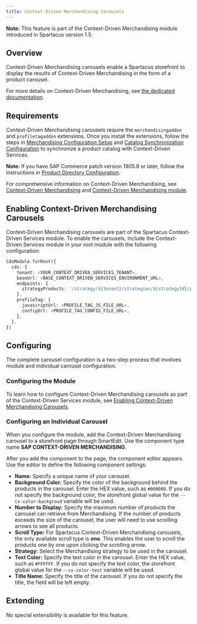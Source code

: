```yaml
---
title: Context-Driven Merchandising Carousels
---
```


**Note:** This feature is part of the Context-Driven Merchandising module introduced in Spartacus version 1.5.

## Overview

Context-Driven Merchandising carousels enable a Spartacus storefront to display the results of Context-Driven Merchandising in the form of a product carousel.

For more details on Context-Driven Merchandising, see [the dedicated documentation](https://help.sap.com/viewer/26c27f420a2946e19aaf1518849f932d/SHIP/en-US/fda52c18718648dcbd57515e7c6fefaf.html).

## Requirements

Context-Driven Merchandising carousels require the `merchandisingaddon` and `profiletagaddon` extensions. Once you install the extensions, follow the steps in [Merchandising Configuration Setup](https://help.sap.com/viewer/50c996852b32456c96d3161a95544cdb/latest/en-US/57bd76612cea4fddb2d62d2b29d0effb.html#loio57bd76612cea4fddb2d62d2b29d0effb) and [Catalog Synchronization Configuration](https://help.sap.com/viewer/50c996852b32456c96d3161a95544cdb/latest/en-US/a13f4af6daa24d66b4c9a2b0e5544160.html#loioa13f4af6daa24d66b4c9a2b0e5544160) to synchronize a product catalog with Context-Driven Services. 

**Note:** If you have SAP Commerce patch version 1905.8 or later, follow the instructions in [Product Directory Configuration](https://help.sap.com/viewer/50c996852b32456c96d3161a95544cdb/latest/en-US/a13f4af6daa24d66b4c9a2b0e5544160.html#loio6f59fb60a3fd43f89c08e8ba28b9e2a2).

For comprehensive information on Context-Driven Merchandising, see [Context-Driven Merchandising](https://help.sap.com/viewer/26c27f420a2946e19aaf1518849f932d/SHIP/en-US/fda52c18718648dcbd57515e7c6fefaf.html) and [Context-Driven Merchandising module](https://help.sap.com/viewer/50c996852b32456c96d3161a95544cdb/latest/en-US/3bf7fa520667450499d3e04560659568.html).

## Enabling Context-Driven Merchandising Carousels

Context-Driven Merchandising carousels are part of the Spartacus Context-Driven Services module. To enable the carousels, include the Context-Driven Services module in your root module with the following configuration:
```ts
CdsModule.forRoot({
  cds: {
    tenant: <YOUR_CONTEXT_DRIVEN_SERVICES_TENANT>,
    baseUrl: <BASE_CONTEXT_DRIVEN_SERVICES_ENVIRONMENT_URL>,
    endpoints: {
      strategyProducts: '/strategy/${tenant}/strategies/${strategyId}/products',
    },
    profileTag: {
      javascriptUrl: <PROFILE_TAG_JS_FILE_URL>,
      configUrl: <PROFILE_TAG_CONFIG_FILE_URL>,
    },
  },
})
```

## Configuring
The complete carousel configuration is a two-step process that involves module and individual carousel configuration.

### Configuring the Module
To learn how to configure Context-Driven Merchandising carousels as part of the Context-Driven Services module, see [Enabling Context-Driven Merchandising Carousels](#enabling-context-driven-merchandising-carousels).

### Configuring an Individual Carousel
When you configure the module, add the Context-Driven Merchandising carousel to a storefront page through SmartEdit. Use the component type name **SAP CONTEXT-DRIVEN MERCHANDISING**. 

After you add the component to the page, the component editor appears. Use the editor to define the following component settings:
- **Name:** Specify a unique name of your carousel.
- **Background Color:** Specify the color of the background behind the products in the carousel. Enter the HEX value, such as `#000000`. If you do not specify the background color, the storefront global value for the `--cx-color-backgroud` variable will be used.
- **Number to Display:** Specify the maximum number of products the carousel can retrieve from Merchandising. If the number of products exceeds the size of the carousel, the user will need to use scrolling arrows to see all products.
- **Scroll Type:** For Spartacus Context-Driven Merchandising carousels, the only available scroll type is **one**. This enables the user to scroll the products one by one upon clicking the scrolling arrow.
- **Strategy:** Select the Merchandising strategy to be used in the carousel.
- **Text Color:** Specify the text color in the carousel. Enter the HEX value, such as `#FFFFFF`. If you do not specify the text color, the storefront global value for the `--cx-color-text` variable will be used.
- **Title Name:** Specify the title of the carousel. If you do not specify the title, the field will be left empty.

## Extending
No special extensibility is available for this feature.
